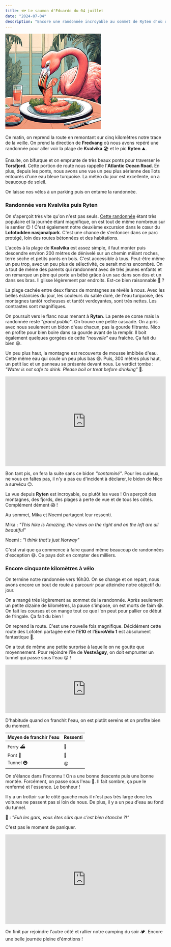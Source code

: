 ```yaml
---
title: 🐟 Le saumon d'Eduardo du 04 juillet
date: "2024-07-04"
description: "Encore une randonnée incroyable au sommet de Ryten d'où on aperçoit la superbe plage de Kvalvika !"
---
```


![Saumon d'Eduardo](../saumon_eduardo.png)

Ce matin, on reprend la route en remontant sur cinq kilomètres notre trace de la veille. On prend la direction de **Fredvang** où nous avons repéré une randonnée pour aller voir la plage de **Kvalvika** 🏖️ et le pic **Ryten** ⛰️.

Ensuite, on bifurque et on emprunte de très beaux ponts pour traverser le **Torsfjord**. Cette portion de route nous rappelle l'**Atlantic Ocean Road**. En plus, depuis les ponts, nous avons une vue un peu plus aérienne des îlots entourés d'une eau bleue turquoise. La météo du jour est excellente, on a beaucoup de soleil.

On laisse nos vélos à un parking puis on entame la randonnée.

### Randonnée vers Kvalvika puis Ryten

On s'aperçoit très vite qu'on n'est pas seuls. [Cette randonnée](https://www.visitnorway.com/listings/hike-to-kvalvika-and-ryten-(543-m)/225286/) étant très populaire et la journée étant magnifique, on est tout de même nombreux sur le sentier 😉 ! C'est également notre deuxième excursion dans le cœur du **Lofotodden nasjonalpark**. C'est une chance de s'enfoncer dans ce parc protégé, loin des routes bétonnées et des habitations. 

L'accès à la plage de **Kvalvika** est assez simple, il faut monter puis descendre environ 200 mètres de dénivelé sur un chemin mêlant roches, terre sèche et petits ponts en bois. C'est accessible à tous. Peut-être même un peu trop, avec un peu plus de sélectivité, ce serait moins encombré. On a tout de même des parents qui randonnent avec de très jeunes enfants et on remarque un père qui porte un bébé grâce à un sac dans son dos et un dans ses bras. Il glisse légèrement par endroits. Est-ce bien raisonnable 🤔 ? 

La plage cachée entre deux flancs de montagnes se révèle à nous. Avec les belles éclaircies du jour, les couleurs du sable doré, de l'eau turquoise, des montagnes tantôt rocheuses et tantôt verdoyantes, sont très nettes. Les contrastes sont magnifiques.

On poursuit vers le flanc nous menant à **Ryten**. La pente se corse mais la randonnée reste *"grand public"*. On trouve une petite cascade. On a pris avec nous seulement un bidon d'eau chacun, pas la gourde filtrante. Nico en profite pour bien boire dans sa gourde avant de la remplir. Il boit également quelques gorgées de cette *"nouvelle"* eau fraîche. Ça fait du bien 😃.

Un peu plus haut, la montagne est recouverte de mousse imbibée d'eau. Cette même eau qui coule un peu plus bas 😅. Puis, 300 mètres plus haut, un petit lac et un panneau se présente devant nous. Le verdict tombe : *"Water is not safe to drink. Please boil or treat before drinking"* 🚱.

<div style="width: 100%; height: 0; position: relative; padding-bottom: 56%;"><iframe src="https://giphy.com/embed/67urFpVn7qwcd2gWIl" style="top: 0; left: 0; width: 100%; height: 100%; position: absolute; border: 0;" allowfullscreen scrolling="no" allow="encrypted-media;" class="giphy-embed"></iframe></div> 

Bon tant pis, on fera la suite sans ce bidon *"contaminé"*. Pour les curieux, ne vous en faîtes pas, il n'y a pas eu d'incident à déclarer, le bidon de Nico a survécu 😉.

La vue depuis **Ryten** est incroyable, ou plutôt les vues ! On aperçoit des montagnes, des fjords, des plages à perte de vue et de tous les côtés. Complément dément 😱 ! 

Au sommet, Mika et Noemi partagent leur ressenti.

Mika : *"This hike is Amazing, the views on the right and on the left are all beautiful*"

Noemi : *"I think that's just Norway"*

C'est vrai que ça commence à faire quand même beaucoup de randonnées d'exception 😅. Ce pays doit en compter des milliers.

### Encore cinquante kilomètres à vélo 

On termine notre randonnée vers 16h30. On se change et on repart, nous avons encore un bout de route à parcourir pour atteindre notre objectif du jour.

On a mangé très légèrement au sommet de la randonnée. Après seulement un petite dizaine de kilomètres, la pause s'impose, on est morts de faim 😂. On fait les courses et on mange tout ce que l'on peut pour pallier ce début de fringale. Ça fait du bien !

On reprend la route. C'est une nouvelle fois magnifique. Décidément cette route des Lofoten partagée entre l'**E10** et l'**EuroVélo 1** est absolument fantastique 🤩.

On a tout de même une petite surprise à laquelle on ne goutte que moyennement. Pour rejoindre l'île de **Vestvågøy**, on doit emprunter un tunnel qui passe sous l'eau 😲 !

<div style="left: 0; width: 100%; height: 152px; position: relative;"><iframe src="https://open.spotify.com/embed/track/4pKlu0vMkqeUmiZaDJaYUl?utm_source=oembed" style="top: 0; left: 0; width: 100%; height: 100%; position: absolute; border: 0;" allowfullscreen allow="clipboard-write; encrypted-media; fullscreen; picture-in-picture;"></iframe></div>

D'habitude quand on franchit l'eau, on est plutôt sereins et on profite bien du moment.

| Moyen de franchir l'eau   | Ressenti   |
|----|----|
| Ferry ⛴️  | 🤗   |
| Pont 🌉   | 🤩   |
| Tunnel 🚇  | 😡   |

On s'élance dans l'inconnu ! On a une bonne descente puis une bonne montée. Forcément, on passe sous l'eau 🤪. Il fait sombre, ça pue le renfermé et l'essence. Le bonheur ! 

Il y a un trottoir sur le côté gauche mais il n'est pas très large donc les voitures ne passent pas si loin de nous. De plus, il y a un peu d'eau au fond du tunnel.

🦩 : *"Euh les gars, vous êtes sûrs que c'est bien étanche ?!"*

C'est pas le moment de paniquer.

<div style="width: 100%; height: 0; position: relative; padding-bottom: 56%;"><iframe src="https://giphy.com/embed/1EghTrigJJhq8" style="top: 0; left: 0; width: 100%; height: 100%; position: absolute; border: 0;" allowfullscreen scrolling="no" allow="encrypted-media;" class="giphy-embed"></iframe></div> 

On finit par rejoindre l'autre côté et rallier notre camping du soir 🏕️. Encore une belle journée pleine d'émotions !